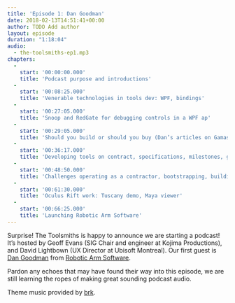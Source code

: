 ```yaml
---
title: 'Episode 1: Dan Goodman'
date: 2018-02-13T14:51:41+00:00
author: TODO Add author
layout: episode
duration: "1:18:04"
audio:
  - the-toolsmiths-ep1.mp3
chapters:
  - 
    start: '00:00:00.000'
    title: 'Podcast purpose and introductions'
  -
    start: '00:08:25.000'
    title: 'Venerable technologies in tools dev: WPF, bindings'
  -
    start: '00:27:05.000'
    title: 'Snoop and RedGate for debugging controls in a WPF ap'
  -
    start: '00:29:05.000'
    title: 'Should you build or should you buy (Dan’s articles on Gamasutra)'
  -
    start: '00:36:17.000'
    title: 'Developing tools on contract, specifications, milestones, goals, and features'
  - 
    start: '00:48:50.000'
    title: 'Challenges operating as a contractor, bootstrapping, building new business'
  - 
    start: '00:61:30.000'
    title: 'Oculus Rift work: Tuscany demo, Maya viewer'
  - 
    start: '00:66:25.000'
    title: 'Launching Robotic Arm Software'
---
```

Surprise! The Toolsmiths is happy to announce we are starting a podcast! It’s hosted by Geoff Evans (SIG Chair and engineer at Kojima Productions), and David Lightbown (UX Director at Ubisoft Montreal). Our first guest is [Dan Goodman](http://www.linkedin.com/in/dangoodman) from [Robotic Arm Software](http://www.roboticarmsoftware.com/).

Pardon any echoes that may have found their way into this episode, we are still learning the ropes of making great sounding podcast audio.

Theme music provided by [brk](http://brkmusic.bandcamp.com/).